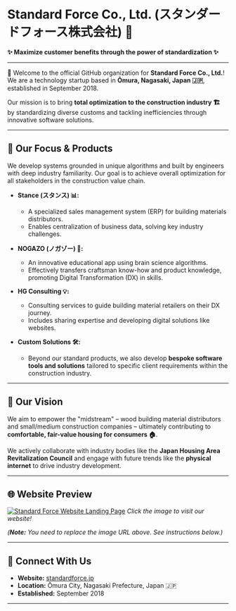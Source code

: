 # Standard Force Co., Ltd. (スタンダードフォース株式会社) 🏢

**✨ Maximize customer benefits through the power of standardization ✨**

---

👋 Welcome to the official GitHub organization for **Standard Force Co., Ltd.**! We are a technology startup based in **Ōmura, Nagasaki, Japan 🇯🇵**, established in September 2018.

Our mission is to bring **total optimization to the construction industry 🏗️** by standardizing diverse customs and tackling inefficiencies through innovative software solutions.

---

## 🎯 Our Focus & Products

We develop systems grounded in unique algorithms and built by engineers with deep industry familiarity. Our goal is to achieve overall optimization for all stakeholders in the construction value chain.

* **Stance (スタンス) 📊:**
    * A specialized sales management system (ERP) for building materials distributors.
    * Enables centralization of business data, solving key industry challenges.

* **NOGAZO (ノガゾー) 🧠:**
    * An innovative educational app using brain science algorithms.
    * Effectively transfers craftsman know-how and product knowledge, promoting Digital Transformation (DX) in skills.

* **HG Consulting 💡:**
    * Consulting services to guide building material retailers on their DX journey.
    * Includes sharing expertise and developing digital solutions like websites.

* **Custom Solutions 🛠️:**
    * Beyond our standard products, we also develop **bespoke software tools and solutions** tailored to specific client requirements within the construction industry.
---

## 🚀 Our Vision

We aim to empower the "midstream" – wood building material distributors and small/medium construction companies – ultimately contributing to **comfortable, fair-value housing for consumers 🏠**.

We actively collaborate with industry bodies like the **Japan Housing Area Revitalization Council** and engage with future trends like the **physical internet** to drive industry development.

---

## 🌐 Website Preview


[![Standard Force Website Landing Page](https://github.com/user-attachments/assets/422a2042-b0b1-4ae6-aa6a-98e9fc74f89f)](https://standardforce.jp)
*Click the image to visit our website!*

*(**Note:** You need to replace the image URL above. See instructions below.)*

---

## 🔗 Connect With Us

* **Website:** [standardforce.jp](https://standardforce.jp)
* **Location:** Ōmura City, Nagasaki Prefecture, Japan 🇯🇵
* **Established:** September 2018

---
